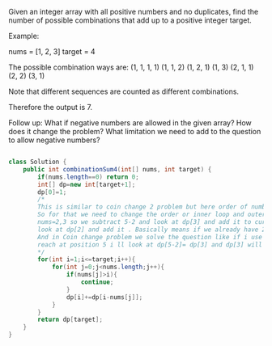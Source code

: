 Given an integer array with all positive numbers and no duplicates, find the number of possible combinations that add up to a positive integer target.

Example:

nums = [1, 2, 3]
target = 4

The possible combination ways are:
(1, 1, 1, 1)
(1, 1, 2)
(1, 2, 1)
(1, 3)
(2, 1, 1)
(2, 2)
(3, 1)

Note that different sequences are counted as different combinations.

Therefore the output is 7.
 

Follow up:
What if negative numbers are allowed in the given array?
How does it change the problem?
What limitation we need to add to the question to allow negative numbers?


```java

class Solution {
    public int combinationSum4(int[] nums, int target) {
        if(nums.length==0) return 0;
        int[] dp=new int[target+1];
        dp[0]=1;
        /*
        This is similar to coin change 2 problem but here order of numbers in solution matter as 112 is not same as 121
        So for that we need to change the order or inner loop and outer loop. For example we have target = 5 and 
        nums=2,3 so we subtract 5-2 and look at dp[3] and add it to current position in dp and then we subtract 5-3 and 
        look at dp[2] and add it . Basically means if we already have 2 then we need 3 to add dp[3] and vice versa
        And in Coin change problem we solve the question like if i use 2 how many numbers of amount I can form So when I 
        reach at position 5 i ll look at dp[5-2]= dp[3] and dp[3] will have 0 at that time.
        */
        for(int i=1;i<=target;i++){
            for(int j=0;j<nums.length;j++){
                if(nums[j]>i){
                    continue;
                }
                dp[i]+=dp[i-nums[j]];
            }
        }
        return dp[target];
    }
}

```
